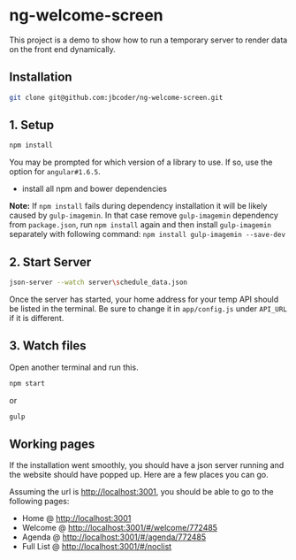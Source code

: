 # ng-welcome-screen
This project is a demo to show how to run a temporary server to render data on the front end dynamically.


## Installation
```bash
git clone git@github.com:jbcoder/ng-welcome-screen.git
```

## 1. Setup
```bash
npm install
```
You may be prompted for which version of a library to use. If so, use the option for `angular#1.6.5`.

- install all npm and bower dependencies

**Note:** If `npm install` fails during dependency installation it will be likely caused by `gulp-imagemin`. In that case remove `gulp-imagemin` dependency from `package.json`, run `npm install` again and then install `gulp-imagemin` separately with following command: `npm install gulp-imagemin --save-dev`

## 2. Start Server
```bash
json-server --watch server\schedule_data.json
```
Once the server has started, your home address for your temp API should be listed in the terminal. Be sure to change it in `app/config.js` under `API_URL` if it is different.

## 3. Watch files
Open another terminal and run this.
```bash
npm start
```
or
```bash
gulp
```

## Working pages
If the installation went smoothly, you should have a json server running and the website should have popped up. Here are a few places you can go.

Assuming the url is [http://localhost:3001](http://localhost:3001), you should be able to go to the following pages:
- Home @ [http://localhost:3001](http://localhost:3001)
- Welcome @ [http://localhost:3001/#/welcome/772485](http://localhost:3001/#/welcome/772485)
- Agenda @ [http://localhost:3001/#/agenda/772485](http://localhost:3001/#/agenda/772485)
- Full List @ [http://localhost:3001/#/noclist](http://localhost:3001/#/noclist)
